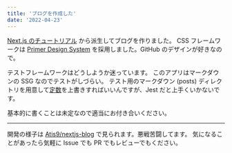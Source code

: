 ```yaml
---
title: 'ブログを作成した'
date: '2022-04-23'
---
```


[Next.js のチュートリアル](https://nextjs.org/learn/basics/create-nextjs-app) から派生してブログを作りました。
CSS フレームワークは [Primer Design System](https://primer.style/) を採用しました。GitHub のデザインが好きなので。

テストフレームワークはどうしようか迷っています。
このアプリはマークダウンの SSG なのでテストがしづらい。
テスト用のマークダウン (posts) ディレクトリを用意して[定数](https://github.com/Atis9/nextjs-blog/blob/6b36b14160625764273b758c1286a7583ad5fbcb/lib/posts.ts#L8)を上書きすればいいんですが、Jest だと上手くいかないです。

基本的に書くことは未定なので適当にお付き合いください。

----

開発の様子は [Atis9/nextjs\-blog](https://github.com/Atis9/nextjs-blog) で見られます。悪戦苦闘してます。
気になることがあったら気軽に Issue でも PR でもレビューでもください。
